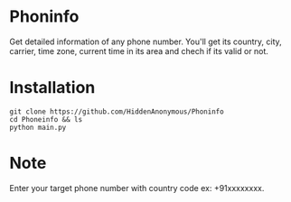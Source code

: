 # Phoninfo
Get detailed information of any phone number.
You'll get its country, city, carrier, time zone,
current time in its area and chech if its valid or not.

# Installation

```
git clone https://github.com/HiddenAnonymous/Phoninfo
cd Phoneinfo && ls
python main.py
```

# Note

Enter your target phone number with country code ex:
+91xxxxxxxx.

